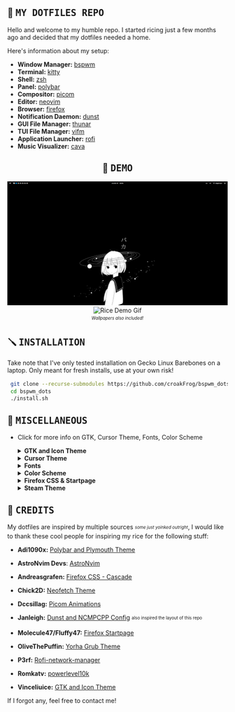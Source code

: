 ## 📕 <samp>MY DOTFILES REPO</samp>

Hello and welcome to my humble repo. I started ricing just a few months ago and decided that my dotfiles needed a home.

Here's information about my setup:

- **Window Manager:** [bspwm](https://github.com/baskerville/bspwm)
- **Terminal:** [kitty](https://github.com/kovidgoyal/kitty)
- **Shell:** [zsh](https://www.zsh.org/)
- **Panel:** [polybar](https://github.com/polybar/polybar)
- **Compositor:** [picom](https://github.com/yshui/picom)
- **Editor:** [neovim](https://github.com/neovim/neovim)
- **Browser:** [firefox](https://www.mozilla.org/en-US/firefox)
- **Notification Daemon:** [dunst](https://github.com/dunst-project/dunst)
- **GUI File Manager:** [thunar](https://github.com/xfce-mirror/thunar)
- **TUI File Manager:** [vifm](https://github.com/vifm/vifm)
- **Application Launcher:** [rofi](https://github.com/davatorium/rofi)
- **Music Visualizer:** [cava](https://github.com/karlstav/cava)

<h2 align="center"> 🌟 <samp>DEMO</samp> </h2>

<p align="center">
  <img src="git_assets/demo_ss.png" alt="Rice Demo Screenshot" width="">
  <img src="git_assets/demo.gif" alt="Rice Demo Gif" width="800"><br/>
  <sub><sup><i>Wallpapers also included!</i></sup></sub>
</p>

## 🪛 <samp>INSTALLATION</samp>

Take note that I've only tested installation on Gecko Linux Barebones on a laptop. Only meant for fresh installs, use at your own risk!

```sh
 git clone --recurse-submodules https://github.com/croakFrog/bspwm_dots.git
 cd bspwm_dots
 ./install.sh
```

## 🐧 <samp>MISCELLANEOUS</samp>

- Click for more info on GTK, Cursor Theme, Fonts, Color Scheme
  <details>
    <summary><strong>GTK and Icon Theme</strong></summary>

  > The repo for the <strong>Colloid GTK Theme</strong> can be found [here](https://github.com/vinceliuice/Colloid-gtk-theme). The GTK theme is already installed if you used the install script. You can enable it by using <strong>lxappearance</strong>.

    <img src="git_assets/gtk_icon_demo.png" alt="GTK Icon Demo" width="">
    
    > The icon theme I use is just the default blue from [Colloid Icon Theme](https://github.com/vinceliuice/Colloid-icon-theme) and it looks absolutely clean and I love it.
  </details>

  <details>
    <summary><strong>Cursor Theme</strong></summary>

  > Coming soon

  </details>

  <details>
    <summary><strong>Fonts</strong></summary>

  > Coming soon

  </details>

  <details>
    <summary><strong>Color Scheme</strong></summary>

  > Coming soon

  </details>

  <details>
    <summary><strong>Firefox CSS & Startpage</strong></summary>

  > Coming soon

  </details>

  <details>
    <summary><strong>Steam Theme</strong></summary>

  > Coming soon

  </details>

## 🙌 <samp>CREDITS</samp>

My dotfiles are inspired by multiple sources <sub><sup><i>some just yoinked outright</sup></sub></i>, I would like to thank these cool people for inspiring my rice for the following stuff:

- **Adi1090x:** [Polybar and Plymouth Theme](https://github.com/adi1090x/)

- **AstroNvim Devs**: [AstroNvim](https://github.com/AstroNvim/AstroNvim)

- **Andreasgrafen:** [Firefox CSS - Cascade](https://github.com/andreasgrafen/cascade)

- **Chick2D:** [Neofetch Theme](https://github.com/Chick2D/neofetch-themes/)

- **Dccsillag:** [Picom Animations](https://github.com/dccsillag/picom)

- **Janleigh:** [Dunst and NCMPCPP Config](https://github.com/janleigh) <sub><sup>also inspired the layout of this repo </sup></sub>

- **Molecule47/Fluffy47:** [Firefox Startpage](https://github.com/molecule47/idyllic-firefox)

- **OliveThePuffin:** [Yorha Grub Theme](https://github.com/OliveThePuffin/yorha-grub-theme)

- **P3rf:** [Rofi-network-manager](https://github.com/P3rf/rofi-network-manager)

- **Romkatv:** [powerlevel10k](https://github.com/romkatv/powerlevel10k)

- **Vinceliuice:** [GTK and Icon Theme](https://github.com/vinceliuice)

If I forgot any, feel free to contact me!
